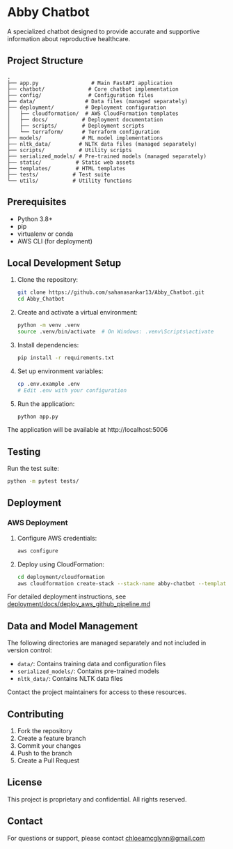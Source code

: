 # Abby Chatbot

A specialized chatbot designed to provide accurate and supportive information about reproductive healthcare.

## Project Structure

```
.
├── app.py                 # Main FastAPI application
├── chatbot/              # Core chatbot implementation
├── config/               # Configuration files
├── data/                # Data files (managed separately)
├── deployment/          # Deployment configuration
│   ├── cloudformation/  # AWS CloudFormation templates
│   ├── docs/           # Deployment documentation
│   ├── scripts/        # Deployment scripts
│   └── terraform/      # Terraform configuration
├── models/             # ML model implementations
├── nltk_data/         # NLTK data files (managed separately)
├── scripts/           # Utility scripts
├── serialized_models/ # Pre-trained models (managed separately)
├── static/           # Static web assets
├── templates/        # HTML templates
├── tests/           # Test suite
└── utils/           # Utility functions
```

## Prerequisites

- Python 3.8+
- pip
- virtualenv or conda
- AWS CLI (for deployment)

## Local Development Setup

1. Clone the repository:
   ```bash
   git clone https://github.com/sahanasankar13/Abby_Chatbot.git
   cd Abby_Chatbot
   ```

2. Create and activate a virtual environment:
   ```bash
   python -m venv .venv
   source .venv/bin/activate  # On Windows: .venv\Scripts\activate
   ```

3. Install dependencies:
   ```bash
   pip install -r requirements.txt
   ```

4. Set up environment variables:
   ```bash
   cp .env.example .env
   # Edit .env with your configuration
   ```

5. Run the application:
   ```bash
   python app.py
   ```

The application will be available at http://localhost:5006

## Testing

Run the test suite:
```bash
python -m pytest tests/
```

## Deployment

### AWS Deployment

1. Configure AWS credentials:
   ```bash
   aws configure
   ```

2. Deploy using CloudFormation:
   ```bash
   cd deployment/cloudformation
   aws cloudformation create-stack --stack-name abby-chatbot --template-body file://abby-chatbot-stack.yml --capabilities CAPABILITY_NAMED_IAM
   ```

For detailed deployment instructions, see [deployment/docs/deploy_aws_github_pipeline.md](deployment/docs/deploy_aws_github_pipeline.md)

## Data and Model Management

The following directories are managed separately and not included in version control:
- `data/`: Contains training data and configuration files
- `serialized_models/`: Contains pre-trained models
- `nltk_data/`: Contains NLTK data files

Contact the project maintainers for access to these resources.

## Contributing

1. Fork the repository
2. Create a feature branch
3. Commit your changes
4. Push to the branch
5. Create a Pull Request

## License

This project is proprietary and confidential. All rights reserved.

## Contact

For questions or support, please contact chloeamcglynn@gmail.com
